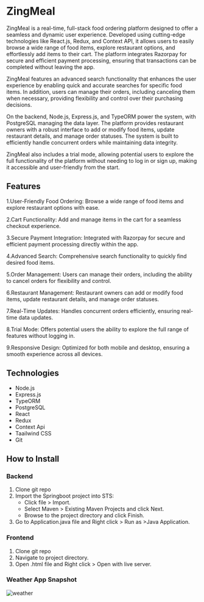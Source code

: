 # ZingMeal

ZingMeal is a real-time, full-stack food ordering platform designed to offer a seamless and dynamic user experience. Developed using cutting-edge technologies like React.js, Redux, and Context API, it allows users to easily browse a wide range of food items, explore restaurant options, and effortlessly add items to their cart. The platform integrates Razorpay for secure and efficient payment processing, ensuring that transactions can be completed without leaving the app.

ZingMeal features an advanced search functionality that enhances the user experience by enabling quick and accurate searches for specific food items. In addition, users can manage their orders, including canceling them when necessary, providing flexibility and control over their purchasing decisions.

On the backend, Node.js, Express.js, and TypeORM power the system, with PostgreSQL managing the data layer. The platform provides restaurant owners with a robust interface to add or modify food items, update restaurant details, and manage order statuses. The system is built to efficiently handle concurrent orders while maintaining data integrity.

ZingMeal also includes a trial mode, allowing potential users to explore the full functionality of the platform without needing to log in or sign up, making it accessible and user-friendly from the start.
## Features

1.User-Friendly Food Ordering: Browse a wide range of food items and explore restaurant options with ease.

2.Cart Functionality: Add and manage items in the cart for a seamless checkout experience.

3.Secure Payment Integration: Integrated with Razorpay for secure and efficient payment processing directly within the app.

4.Advanced Search: Comprehensive search functionality to quickly find desired food items.

5.Order Management: Users can manage their orders, including the ability to cancel orders for flexibility and control.

6.Restaurant Management: Restaurant owners can add or modify food items, update restaurant details, and manage order statuses.

7.Real-Time Updates: Handles concurrent orders efficiently, ensuring real-time data updates.

8.Trial Mode: Offers potential users the ability to explore the full range of features without logging in.

9.Responsive Design: Optimized for both mobile and desktop, ensuring a smooth experience across all devices.

## Technologies

- Node.js
- Express.js
- TypeORM
- PostgreSQL
- React
- Redux
- Context Api
- Taailwind CSS
- Git

## How to Install
### Backend
1. Clone git repo
2. Import the Springboot project into STS:
   + Click file > Import.
   + Select Maven > Existing Maven Projects and click Next.
   + Browse to the project directory and click Finish.
3. Go to Application.java file and Right click > Run as >Java Application.
   
### Frontend
1. Clone git repo
2. Navigate to project directory.
3. Open .html file and Right click > Open with live server.

### Weather App Snapshot

![weather](https://github.com/Anugrahas2001/weather-app/assets/153485221/823e6797-e899-4d28-b4b7-4556110f391f)
